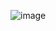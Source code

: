 
![image](https://github.com/user-attachments/assets/1e4704d3-76dd-4460-ae5b-e5e1705b4763)



<!---
Subodhsap/Subodhsap is a ✨ special ✨ repository because its `README.md` (this file) appears on your GitHub profile.
You can click the Preview link to take a look at your changes.
--->
